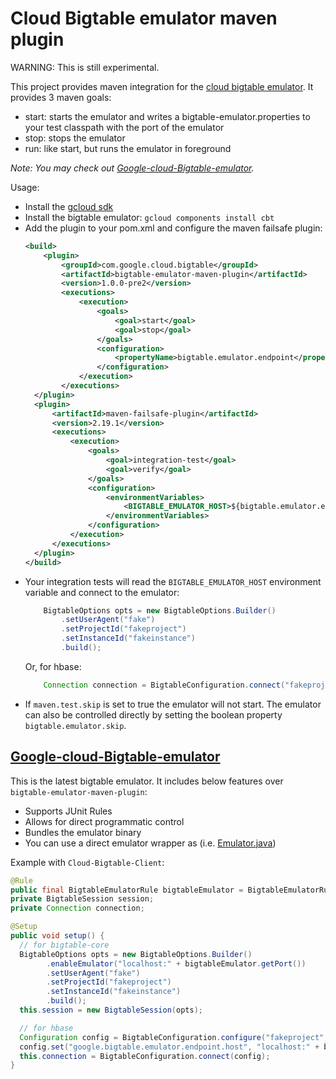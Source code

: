 # Cloud Bigtable emulator maven plugin

WARNING: This is still experimental.

This project provides maven integration for the [cloud bigtable emulator](https://cloud.google.com/bigtable/docs/emulator).
It provides 3 maven goals:

* start: starts the emulator and writes a bigtable-emulator.properties to your test classpath with the port of the emulator
* stop: stops the emulator
* run: like start, but runs the emulator in foreground

_Note: You may check out [Google-cloud-Bigtable-emulator](#google-cloud-bigtable-emulator)._

Usage:

- Install the [gcloud sdk](https://cloud.google.com/sdk/downloads)
- Install the bigtable emulator:
  ```gcloud components install cbt```
- Add the plugin to your pom.xml and configure the maven failsafe plugin:
  ```xml
  <build>
      <plugin>
          <groupId>com.google.cloud.bigtable</groupId>
          <artifactId>bigtable-emulator-maven-plugin</artifactId>
          <version>1.0.0-pre2</version>
          <executions>
              <execution>
                  <goals>
                      <goal>start</goal>
                      <goal>stop</goal>
                  </goals>
                  <configuration>
                      <propertyName>bigtable.emulator.endpoint</propertyName>
                  </configuration>
              </execution>
          </executions>
    </plugin>
    <plugin>
        <artifactId>maven-failsafe-plugin</artifactId>
        <version>2.19.1</version>
        <executions>
            <execution>
                <goals>
                    <goal>integration-test</goal>
                    <goal>verify</goal>
                </goals>
                <configuration>
                    <environmentVariables>
                        <BIGTABLE_EMULATOR_HOST>${bigtable.emulator.endpoint}</BIGTABLE_EMULATOR_HOST>
                    </environmentVariables>
                </configuration>
            </execution>
        </executions>
    </plugin>
  </build>
  ```
- Your integration tests will read the `BIGTABLE_EMULATOR_HOST` environment variable and connect to the emulator:
  ```java
      BigtableOptions opts = new BigtableOptions.Builder()
          .setUserAgent("fake")
          .setProjectId("fakeproject")
          .setInstanceId("fakeinstance")
          .build();
  ```
  Or, for hbase:
  ```java
      Connection connection = BigtableConfiguration.connect("fakeproject", "fakeinstance");
   ```
- If `maven.test.skip` is set to true the emulator will not start. The emulator can also be controlled directly 
  by setting the boolean property `bigtable.emulator.skip`.


## [Google-cloud-Bigtable-emulator](https://github.com/googleapis/google-cloud-java/tree/master/google-cloud-testing/google-cloud-bigtable-emulator)

  This is the latest bigtable emulator. It includes below features over `bigtable-emulator-maven-plugin`:
  - Supports JUnit Rules
  - Allows for direct programmatic control
  - Bundles the emulator binary
  - You can use a direct emulator wrapper as (i.e. [Emulator.java](https://github.com/googleapis/google-cloud-java/blob/master/google-cloud-testing/google-cloud-bigtable-emulator/src/main/java/com/google/cloud/bigtable/emulator/v2/Emulator.java))

  Example with `Cloud-Bigtable-Client`:
  ```java
  @Rule
  public final BigtableEmulatorRule bigtableEmulator = BigtableEmulatorRule.create();
  private BigtableSession session;
  private Connection connection;

  @Setup
  public void setup() {
    // for bigtable-core
    BigtableOptions opts = new BigtableOptions.Builder()
          .enableEmulator("localhost:" + bigtableEmulator.getPort())
          .setUserAgent("fake")
          .setProjectId("fakeproject")
          .setInstanceId("fakeinstance")
          .build();
    this.session = new BigtableSession(opts);

    // for hbase
    Configuration config = BigtableConfiguration.configure("fakeproject", "fakeinstance");
    config.set("google.bigtable.emulator.endpoint.host", "localhost:" + bigtableEmulator.getPort());
    this.connection = BigtableConfiguration.connect(config);
  }
  ```
